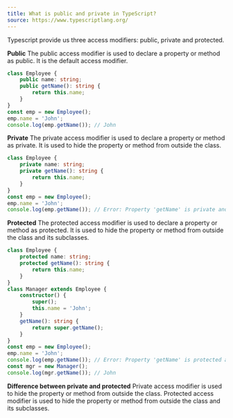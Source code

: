 ```yaml
---
title: What is public and private in TypeScript?
source: https://www.typescriptlang.org/
---
```


Typescript provide us three access modifiers: public, private and protected.

**Public**
The public access modifier is used to declare a property or method as public. It is the default access modifier.

```typescript
class Employee {
    public name: string;
    public getName(): string {
        return this.name;
    }
}
const emp = new Employee();
emp.name = 'John'; 
console.log(emp.getName()); // John
```

**Private**
The private access modifier is used to declare a property or method as private. It is used to hide the property or method from outside the class.

```typescript
class Employee {
    private name: string;
    private getName(): string {
        return this.name;
    }
}
const emp = new Employee();
emp.name = 'John';
console.log(emp.getName()); // Error: Property 'getName' is private and only accessible within class 'Employee'.
```

**Protected**
The protected access modifier is used to declare a property or method as protected. It is used to hide the property or method from outside the class and its subclasses.

```typescript
class Employee {
    protected name: string;
    protected getName(): string {
        return this.name;
    }
}
class Manager extends Employee {
    constructor() {
        super();
        this.name = 'John';
    }
    getName(): string {
        return super.getName();
    }
}
const emp = new Employee();
emp.name = 'John';
console.log(emp.getName()); // Error: Property 'getName' is protected and only accessible within class 'Employee' and its subclasses.
const mgr = new Manager();
console.log(mgr.getName()); // John
```

**Difference between private and protected**
Private access modifier is used to hide the property or method from outside the class. Protected access modifier is used to hide the property or method from outside the class and its subclasses.
